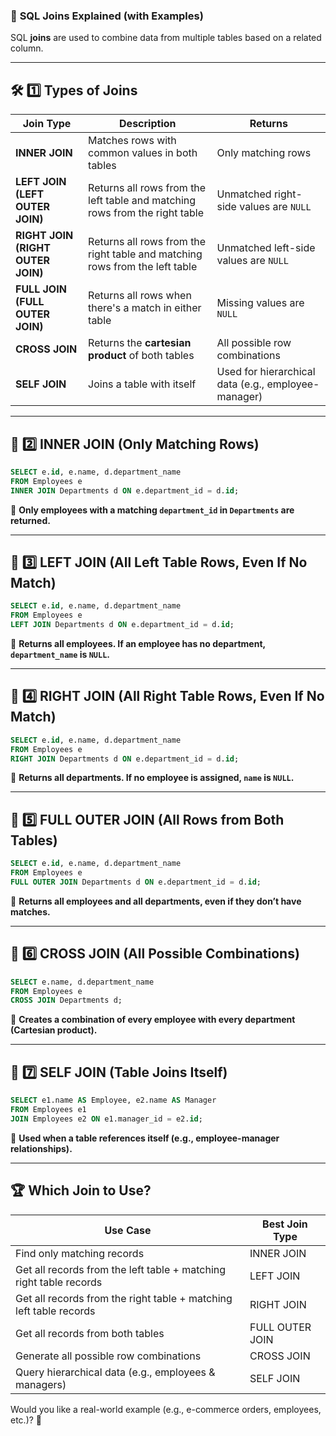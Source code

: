 ### 🔗 **SQL Joins Explained (with Examples)**  
SQL **joins** are used to combine data from multiple tables based on a related column.

---

## 🛠 **1️⃣ Types of Joins**
| **Join Type**  | **Description**  | **Returns**  |
|--------------|---------------|-------------|
| **INNER JOIN**  | Matches rows with common values in both tables  | Only matching rows  |
| **LEFT JOIN (LEFT OUTER JOIN)**  | Returns all rows from the left table and matching rows from the right table  | Unmatched right-side values are `NULL`  |
| **RIGHT JOIN (RIGHT OUTER JOIN)**  | Returns all rows from the right table and matching rows from the left table  | Unmatched left-side values are `NULL`  |
| **FULL JOIN (FULL OUTER JOIN)**  | Returns all rows when there's a match in either table  | Missing values are `NULL`  |
| **CROSS JOIN**  | Returns the **cartesian product** of both tables  | All possible row combinations  |
| **SELF JOIN**  | Joins a table with itself  | Used for hierarchical data (e.g., employee-manager)  |

---

## 🔹 **2️⃣ INNER JOIN (Only Matching Rows)**
```sql
SELECT e.id, e.name, d.department_name
FROM Employees e
INNER JOIN Departments d ON e.department_id = d.id;
```
📌 **Only employees with a matching `department_id` in `Departments` are returned.**

---

## 🔹 **3️⃣ LEFT JOIN (All Left Table Rows, Even If No Match)**
```sql
SELECT e.id, e.name, d.department_name
FROM Employees e
LEFT JOIN Departments d ON e.department_id = d.id;
```
📌 **Returns all employees. If an employee has no department, `department_name` is `NULL`.**

---

## 🔹 **4️⃣ RIGHT JOIN (All Right Table Rows, Even If No Match)**
```sql
SELECT e.id, e.name, d.department_name
FROM Employees e
RIGHT JOIN Departments d ON e.department_id = d.id;
```
📌 **Returns all departments. If no employee is assigned, `name` is `NULL`.**

---

## 🔹 **5️⃣ FULL OUTER JOIN (All Rows from Both Tables)**
```sql
SELECT e.id, e.name, d.department_name
FROM Employees e
FULL OUTER JOIN Departments d ON e.department_id = d.id;
```
📌 **Returns all employees and all departments, even if they don’t have matches.**

---

## 🔹 **6️⃣ CROSS JOIN (All Possible Combinations)**
```sql
SELECT e.name, d.department_name
FROM Employees e
CROSS JOIN Departments d;
```
📌 **Creates a combination of every employee with every department (Cartesian product).**

---

## 🔹 **7️⃣ SELF JOIN (Table Joins Itself)**
```sql
SELECT e1.name AS Employee, e2.name AS Manager
FROM Employees e1
JOIN Employees e2 ON e1.manager_id = e2.id;
```
📌 **Used when a table references itself (e.g., employee-manager relationships).**

---

## 🏆 **Which Join to Use?**
| **Use Case** | **Best Join Type** |
|-------------|-----------------|
| Find only matching records | INNER JOIN |
| Get all records from the left table + matching right table records | LEFT JOIN |
| Get all records from the right table + matching left table records | RIGHT JOIN |
| Get all records from both tables | FULL OUTER JOIN |
| Generate all possible row combinations | CROSS JOIN |
| Query hierarchical data (e.g., employees & managers) | SELF JOIN |

Would you like a real-world example (e.g., e-commerce orders, employees, etc.)? 🚀